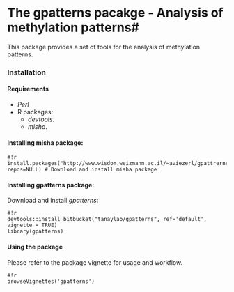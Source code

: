 # The gpatterns pacakge - Analysis of methylation patterns#

This package provides a set of tools for the analysis of methylation patterns. 

### Installation 
#### Requirements 
- _Perl_
- R packages:
    * _devtools_.
    * _misha_.


#### Installing misha package:
```
#!r
install.packages("http://www.wisdom.weizmann.ac.il/~aviezerl/gpattrerns/misha_3.5.4.tar.gz", repos=NULL) # Download and install misha package
```

#### Installing gpatterns package:
Download and install *gpatterns*: 
```
#!r
devtools::install_bitbucket("tanaylab/gpatterns", ref='default', vignette = TRUE)
library(gpatterns)
```

#### Using the package
Please refer to the package vignette for usage and workflow.
```
#!r
browseVignettes('gpatterns') 
```